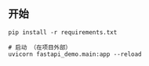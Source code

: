 
## 开始

```shell
pip install -r requirements.txt

# 启动 （在项目外部）
uvicorn fastapi_demo.main:app --reload
```